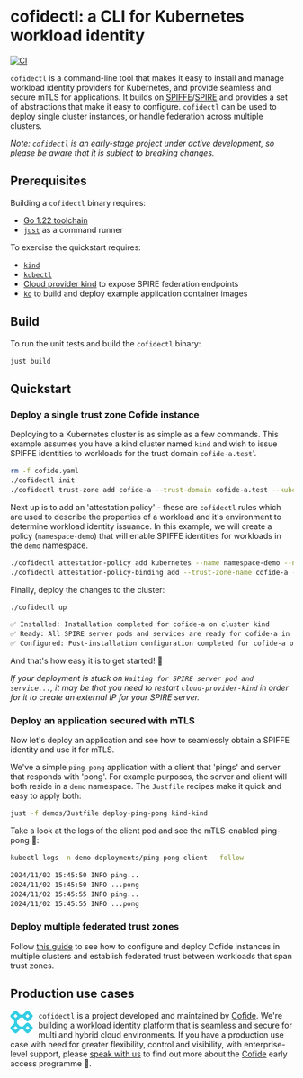 # cofidectl: a CLI for Kubernetes workload identity

[![CI](https://github.com/cofide/cofidectl/workflows/ci/badge.svg)](https://github.com/cofide/cofidectl/actions?query=workflow%3Aci+branch%3Amain)

`cofidectl` is a command-line tool that makes it easy to install and manage workload identity providers for Kubernetes, and provide seamless and secure mTLS for applications. It builds on [SPIFFE](https://spiffe.io/docs/latest/spiffe-about/overview/)/[SPIRE](https://spiffe.io/docs/latest/spire-about/) and provides a set of abstractions that make it easy to configure. `cofidectl` can be used to deploy single cluster instances, or handle federation across multiple clusters.

*Note: `cofidectl` is an early-stage project under active development, so please be aware that it is subject to breaking changes.*

## Prerequisites

Building a `cofidectl` binary requires:

* [Go 1.22 toolchain](https://golang.org/doc/install)
* [`just`](https://github.com/casey/just) as a command runner

To exercise the quickstart requires:

* [`kind`](https://kind.sigs.k8s.io/docs/user/quick-start)
* [`kubectl`](https://kubernetes.io/docs/tasks/tools/)
* [Cloud provider kind](https://github.com/kubernetes-sigs/cloud-provider-kind) to expose SPIRE federation endpoints
* [`ko`](https://github.com/ko-build/ko) to build and deploy example application container images

## Build

To run the unit tests and build the `cofidectl` binary:

```sh
just build
```

## Quickstart

### Deploy a single trust zone Cofide instance

Deploying to a Kubernetes cluster is as simple as a few commands. This example assumes you have a kind cluster named `kind` and wish to issue SPIFFE identities to workloads for the trust domain `cofide-a.test`'.

```sh
rm -f cofide.yaml
./cofidectl init
./cofidectl trust-zone add cofide-a --trust-domain cofide-a.test --kubernetes-cluster kind --profile kubernetes --kubernetes-context kind-kind
```

Next up is to add an 'attestation policy' - these are `cofidectl` rules which are used to describe the properties of a workload and it's environment to determine workload identity issuance. In this example, we will create a policy (`namespace-demo`) that will enable SPIFFE identities for workloads in the `demo` namespace.

```sh
./cofidectl attestation-policy add kubernetes --name namespace-demo --namespace demo
./cofidectl attestation-policy-binding add --trust-zone-name cofide-a --attestation-policy namespace-demo
```

Finally, deploy the changes to the cluster:

```sh
./cofidectl up
```

```sh
✅ Installed: Installation completed for cofide-a on cluster kind
✅ Ready: All SPIRE server pods and services are ready for cofide-a in cluster kind
✅ Configured: Post-installation configuration completed for cofide-a on cluster kind
```

And that's how easy it is to get started! 🚀

*If your deployment is stuck on `Waiting for SPIRE server pod and service...`, it may be that you need to restart `cloud-provider-kind` in order for it to create an external IP for your SPIRE server.*

### Deploy an application secured with mTLS

Now let's deploy an application and see how to seamlessly obtain a SPIFFE identity and use it for mTLS.

We've a simple `ping-pong` application with a client that 'pings' and server that responds with 'pong'. For example purposes, the server and client will both reside in a `demo` namespace. The `Justfile` recipes make it quick and easy to apply both:

```sh
just -f demos/Justfile deploy-ping-pong kind-kind
```

Take a look at the logs of the client pod and see the mTLS-enabled ping-pong 🔐:

```sh
kubectl logs -n demo deployments/ping-pong-client --follow
```

```sh
2024/11/02 15:45:50 INFO ping...
2024/11/02 15:45:50 INFO ...pong
2024/11/02 15:45:55 INFO ping...
2024/11/02 15:45:55 INFO ...pong
```

### Deploy multiple federated trust zones

Follow [this guide](docs/multi-tz-federation.md) to see how to configure and deploy Cofide instances in multiple clusters and establish federated trust between workloads that span trust zones.

## Production use cases

<div style="float: left; margin-right: 10px;">
    <a href="https://www.cofide.io">
        <img src="docs/img/cofide-colour-blue.svg" width="40" alt="Cofide">
    </a>
</div>

`cofidectl` is a project developed and maintained by [Cofide](https://www.cofide.io). We're building a workload identity platform that is seamless and secure for multi and hybrid cloud environments. If you have a production use case with need for greater flexibility, control and visibility, with enterprise-level support, please [speak with us](mailto:hello@cofide.io) to find out more about the [Cofide](https://www.cofide.io) early access programme 👀.
